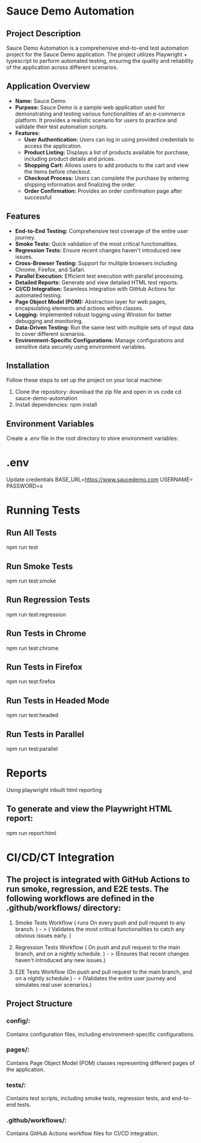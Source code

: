 # Sauce Demo Automation

## Project Description
Sauce Demo Automation is a comprehensive end-to-end test automation project for the Sauce Demo application. The project utilizes Playwright + typescript to perform automated testing, ensuring the quality and reliability of the application across different scenarios.

## Application Overview
- **Name:** Sauce Demo
- **Purpose:** Sauce Demo is a sample web application used for demonstrating and testing various functionalities of an e-commerce platform. It provides a realistic scenario for users to practice and validate their test automation scripts.
- **Features:**
  - **User Authentication:** Users can log in using provided credentials to access the application.
  - **Product Listing:** Displays a list of products available for purchase, including product details and prices.
  - **Shopping Cart:** Allows users to add products to the cart and view the items before checkout.
  - **Checkout Process:** Users can complete the purchase by entering shipping information and finalizing the order.
  - **Order Confirmation:** Provides an order confirmation page after successful 

## Features
- **End-to-End Testing:** Comprehensive test coverage of the entire user journey.
- **Smoke Tests:** Quick validation of the most critical functionalities.
- **Regression Tests:** Ensure recent changes haven't introduced new issues.
- **Cross-Browser Testing:** Support for multiple browsers including Chrome, Firefox, and Safari.
- **Parallel Execution:** Efficient test execution with parallel processing.
- **Detailed Reports:** Generate and view detailed HTML test reports.
- **CI/CD Integration:** Seamless integration with GitHub Actions for automated testing.
- **Page Object Model (POM):** Abstraction layer for web pages, encapsulating elements and actions within classes.
- **Logging:** Implemented robust logging using Winston for better debugging and monitoring.
- **Data-Driven Testing:** Run the same test with multiple sets of input data to cover different scenarios.
- **Environment-Specific Configurations:** Manage configurations and sensitive data securely using environment variables.

## Installation
Follow these steps to set up the project on your local machine:

1. Clone the repository:
    download the zip file and open in vs code
   cd sauce-demo-automation
2. Install dependencies: 
    npm install


## Environment Variables
Create a .env file in the root directory to store environment variables:

# .env
Update credentials
BASE_URL=https://www.saucedemo.com
USERNAME=
PASSWORD=s

# Running Tests

## Run All Tests
npm run test

## Run Smoke Tests
npm run test:smoke

## Run Regression Tests
npm run test:regression

## Run Tests in Chrome
npm run test:chrome

## Run Tests in Firefox
npm run test:firefox

## Run Tests in Headed Mode
npm run test:headed

## Run Tests in Parallel 
npm run test:parallel


# Reports 
Using playwright inbuilt html reporting

## To generate and view the Playwright HTML report:
npm run report:html

# CI/CD/CT Integration

## The project is integrated with GitHub Actions to run smoke, regression, and E2E tests. The following workflows are defined in the .github/workflows/ directory:

1. Smoke Tests Workflow ( runs On every push and pull request to any branch. ) - > ( Validates the most critical functionalities to catch any obvious issues early. )

2. Regression Tests Workflow ( On push and pull request to the main branch, and on a nightly schedule. ) - > (Ensures that recent changes haven't introduced any new issues.)

3. E2E Tests Workflow (On push and pull request to the main branch, and on a nightly schedule.) - > (Validates the entire user journey and simulates real user scenarios.)


## Project Structure

### config/: 
Contains configuration files, including environment-specific configurations.

### pages/:
 Contains Page Object Model (POM) classes representing different pages of the application.

### tests/: 
Contains test scripts, including smoke tests, regression tests, and end-to-end tests.

### .github/workflows/: 
Contains GitHub Actions workflow files for CI/CD integration.
